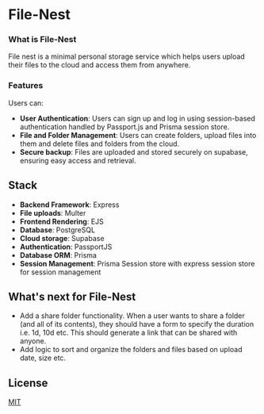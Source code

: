# File-Nest

### What is File-Nest

File nest is a minimal personal storage service which helps users upload their files to the cloud and access them from anywhere.

### Features

Users can:

- **User Authentication**: Users can sign up and log in using session-based authentication handled by Passport.js and Prisma session store.
- **File and Folder Management**: Users can create folders, upload files into them and delete files and folders from the cloud.
- **Secure backup**: Files are uploaded and stored securely on supabase, ensuring easy access and retrieval.

## Stack

- **Backend Framework**: Express
- **File uploads**: Multer
- **Frontend Rendering**: EJS
- **Database**: PostgreSQL
- **Cloud storage**: Supabase
- **Authentication**: PassportJS
- **Database ORM**: Prisma
- **Session Management**: Prisma Session store with express session store for session management

## What's next for File-Nest

- Add a share folder functionality. When a user wants to share a folder (and all of its contents), they should have a form to specify the duration i.e. 1d, 10d etc. This should generate a link that can be shared with anyone.
- Add logic to sort and organize the folders and files based on upload date, size etc. 

## License

[MIT](https://opensource.org/license/mit)

